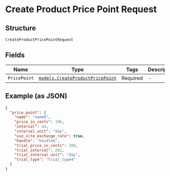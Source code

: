 
# Create Product Price Point Request

## Structure

`CreateProductPricePointRequest`

## Fields

| Name | Type | Tags | Description |
|  --- | --- | --- | --- |
| `PricePoint` | [`models.CreateProductPricePoint`](../../doc/models/create-product-price-point.md) | Required | - |

## Example (as JSON)

```json
{
  "price_point": {
    "name": "name0",
    "price_in_cents": 196,
    "interval": 44,
    "interval_unit": "day",
    "use_site_exchange_rate": true,
    "handle": "handle6",
    "trial_price_in_cents": 108,
    "trial_interval": 202,
    "trial_interval_unit": "day",
    "trial_type": "trial_type4"
  }
}
```


